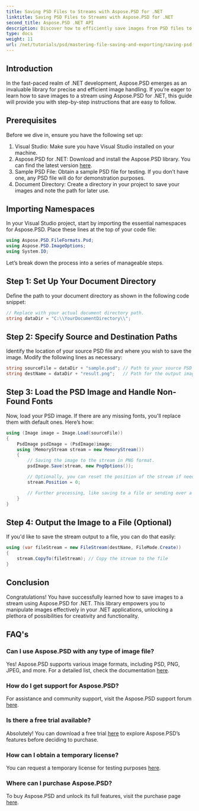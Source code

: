 ```yaml
---
title: Saving PSD Files to Streams with Aspose.PSD for .NET
linktitle: Saving PSD Files to Streams with Aspose.PSD for .NET
second_title: Aspose.PSD .NET API
description: Discover how to efficiently save images from PSD files to streams using Aspose.PSD for .NET. This comprehensive step-by-step guide covers prerequisites, codes, and techniques.
type: docs
weight: 11
url: /net/tutorials/psd/mastering-file-saving-and-exporting/saving-psd-files-to-streams/
---
```

## Introduction

In the fast-paced realm of .NET development, Aspose.PSD emerges as an invaluable library for precise and efficient image handling. If you’re eager to learn how to save images to a stream using Aspose.PSD for .NET, this guide will provide you with step-by-step instructions that are easy to follow.

## Prerequisites

Before we dive in, ensure you have the following set up:

1. Visual Studio: Make sure you have Visual Studio installed on your machine.
2. Aspose.PSD for .NET: Download and install the Aspose.PSD library. You can find the latest version [here](https://releases.aspose.com/psd/net/).
3. Sample PSD File: Obtain a sample PSD file for testing. If you don’t have one, any PSD file will do for demonstration purposes.
4. Document Directory: Create a directory in your project to save your images and note the path for later use.

## Importing Namespaces

In your Visual Studio project, start by importing the essential namespaces for Aspose.PSD. Place these lines at the top of your code file:

```csharp
using Aspose.PSD.FileFormats.Psd;
using Aspose.PSD.ImageOptions;
using System.IO;
```

Let’s break down the process into a series of manageable steps.

## Step 1: Set Up Your Document Directory

Define the path to your document directory as shown in the following code snippet:

```csharp
// Replace with your actual document directory path.
string dataDir = "C:\\YourDocumentDirectory\\";
```

## Step 2: Specify Source and Destination Paths

Identify the location of your source PSD file and where you wish to save the image. Modify the following lines as necessary:

```csharp
string sourceFile = dataDir + "sample.psd"; // Path to your source PSD file
string destName = dataDir + "result.png";   // Path for the output image file
```

## Step 3: Load the PSD Image and Handle Non-Found Fonts

Now, load your PSD image. If there are any missing fonts, you'll replace them with default ones. Here’s how:

```csharp
using (Image image = Image.Load(sourceFile))
{
    PsdImage psdImage = (PsdImage)image;
    using (MemoryStream stream = new MemoryStream())
    {
        // Saving the image to the stream in PNG format.
        psdImage.Save(stream, new PngOptions());

        // Optionally, you can reset the position of the stream if needed
        stream.Position = 0;

        // Further processing, like saving to a file or sending over a network, can be done here.
    }
}
```

## Step 4: Output the Image to a File (Optional)

If you'd like to save the stream output to a file, you can do that easily:

```csharp
using (var fileStream = new FileStream(destName, FileMode.Create))
{
    stream.CopyTo(fileStream); // Copy the stream to the file
}
```

## Conclusion

Congratulations! You have successfully learned how to save images to a stream using Aspose.PSD for .NET. This library empowers you to manipulate images effectively in your .NET applications, unlocking a plethora of possibilities for creativity and functionality.

## FAQ's

### Can I use Aspose.PSD with any type of image file?
Yes! Aspose.PSD supports various image formats, including PSD, PNG, JPEG, and more. For a detailed list, check the documentation [here](https://reference.aspose.com/psd/net/).

### How do I get support for Aspose.PSD?
For assistance and community support, visit the Aspose.PSD support forum [here](https://forum.aspose.com/c/psd/34).

### Is there a free trial available?
Absolutely! You can download a free trial [here](https://releases.aspose.com/) to explore Aspose.PSD’s features before deciding to purchase.

### How can I obtain a temporary license?
You can request a temporary license for testing purposes [here](https://purchase.conholdate.com/temporary-license/).

### Where can I purchase Aspose.PSD?
To buy Aspose.PSD and unlock its full features, visit the purchase page [here](https://purchase.conholdate.com/buy).
